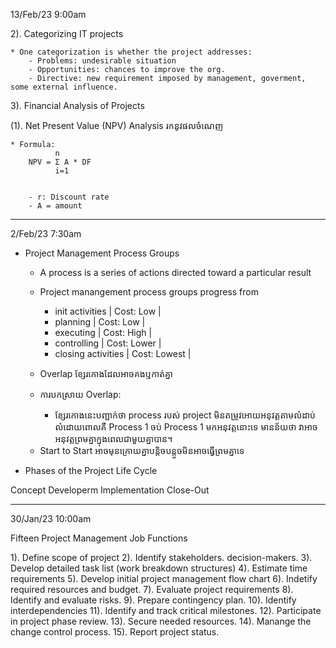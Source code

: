 13/Feb/23 9:00am

2). Categorizing IT projects

    * One categorization is whether the project addresses:
        - Problems: undesirable situation
        - Opportunities: chances to improve the org.
        - Directive: new requirement imposed by management, goverment, some external influence.

3). Financial Analysis of Projects

(1). Net Present Value (NPV) Analysis
រកនូវផលចំណេញ

    * Formula:
              n
        NPV = Σ A * DF
              i=1 

              
        - r: Discount rate
        - A = amount

------------------------------------

2/Feb/23 7:30am

* Project Management Process Groups

    - A process is a series of actions directed toward a particular result

    + Project manangement process groups progress from 
        - init activities | Cost: Low |
        - planning | Cost: Low |
        - executing | Cost: High |
        - controlling | Cost: Lower | 
        - closing activities | Cost: Lowest |

    + Overlap ខ្សែរកោងដែលអាចគងឬកាត់គ្នា
    + ការបកស្រាយ Overlap:
        - ខ្សែរកោងនេះបញ្ជាក់ថា process របស់ project មិនតម្រូវអោយអនុវត្តតាមលំដាប់លំដោយពោលគឺ Process 1 ចប់ Process 1 មកអនុវត្តនោះទេ មានន័យថា វាអាចអនុវត្តព្រមគ្នាក្នុងពេលជាមួយគ្នាបាន។

    - Start to Start អាចមុនក្រោយគ្នាបន្តិចបន្តួចមិនអាចធ្វើព្រមគ្នាទេ

* Phases of the Project Life Cycle

Concept 
Developerm
Implementation
Close-Out

------------------------------------

30/Jan/23 10:00am

Fifteen Project Management Job Functions

1). Define scope of project
2). Identify stakeholders. decision-makers.
3). Develop detailed task list (work breakdown structures)
4). Estimate time requirements
5). Develop initial project management flow chart
6). Indetify required resources and budget.
7). Evaluate project requirements
8). Identify and evaluate risks.
9). Prepare contingency plan.
10). Identify interdependencies
11). Identify and track critical milestones.
12). Participate in project phase review.
13). Secure needed resources.
14). Manange the change control process.
15). Report project status.